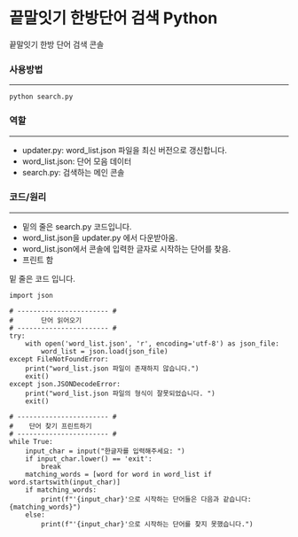 # 끝말잇기 한방단어 검색 Python
끝말잇기 한방 단어 검색 콘솔

### 사용방법
---
    python search.py

### 역할
---
- updater.py: word_list.json 파일을 최신 버전으로 갱신합니다.
- word_list.json: 단어 모음 데이터
- search.py: 검색하는 메인 콘솔

### 코드/원리 
---
- 밑의 줄은 search.py 코드입니다.
 - word_list.json을 updater.py 에서 다운받아옴.
 - word_list.json에서 콘솔에 입력한 글자로 시작하는 단어를 찾음.
 - 프린트 함

밑 줄은 코드 입니다.

    import json
    
    # ----------------------- # 
    #       단어 읽어오기
    # ----------------------- # 
    try:
        with open('word_list.json', 'r', encoding='utf-8') as json_file:
            word_list = json.load(json_file)
    except FileNotFoundError:
        print("word_list.json 파일이 존재하지 않습니다.")
        exit()
    except json.JSONDecodeError:
        print("word_list.json 파일의 형식이 잘못되었습니다. ")
        exit()

    # ----------------------- # 
    #    단어 찾기 프린트하기
    # ----------------------- # 
    while True:
        input_char = input("한글자를 입력해주세요: ")
        if input_char.lower() == 'exit':
            break
        matching_words = [word for word in word_list if word.startswith(input_char)]
        if matching_words:
            print(f"'{input_char}'으로 시작하는 단어들은 다음과 같습니다: {matching_words}")
        else:
            print(f"'{input_char}'으로 시작하는 단어를 찾지 못했습니다.")
